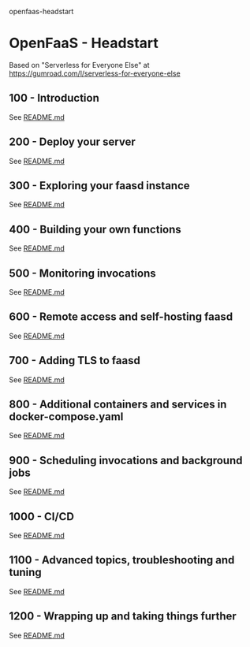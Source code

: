 openfaas-headstart
# OpenFaaS - Headstart

Based on "Serverless for Everyone Else" at https://gumroad.com/l/serverless-for-everyone-else

## 100 - Introduction
See [README.md](./100/README.md)

## 200 - Deploy your server
See [README.md](./200/README.md)

## 300 - Exploring your faasd instance
See [README.md](./300/README.md)

## 400 - Building your own functions
See [README.md](./400/README.md)

## 500 - Monitoring invocations
See [README.md](./500/README.md)

## 600 - Remote access and self-hosting faasd
See [README.md](./600/README.md)

## 700 - Adding TLS to faasd
See [README.md](./700/README.md)

## 800 - Additional containers and services in docker-compose.yaml
See [README.md](./800/README.md)

## 900 - Scheduling invocations and background jobs
See [README.md](./900/README.md)

## 1000 - CI/CD
See [README.md](./1000/README.md)

## 1100 - Advanced topics, troubleshooting and tuning
See [README.md](./1100/README.md)

## 1200 - Wrapping up and taking things further
See [README.md](./1200/README.md)

